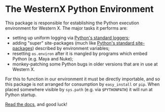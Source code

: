 The WesternX Python Environment
===============================

This package is responsible for establishing the Python execution environment for Western X. The major tasks it performs are:

* setting up uniform logging via [Python's standard loggers][pylib-logging];
* adding "super" site-packages (much like [Python's standard site-packages][pylib-addsitedir]) described by environment variables;
* resetting `os.environ` after it is mangled by programs which embed Python (e.g. Maya and Nuke);
* monkey-patching some Python bugs in older versions that are in use at Western X.

For this to function in our environment it must be directly importable, and so this package is not arranged for consumption by `easy_install` or `pip`. When placed somewhere visible by `sys.path` (e.g. via `$PYTHONPATH`) it will run at Python startup.

[Read the docs][rtd], and good luck!

[pylib-logging]: http://docs.python.org/2/library/logging.html
[pylib-addsitedir]: http://docs.python.org/2/library/site.html#site.addsitedir
[rtd]: https://westernx-sitecustomize.readthedocs.org/en/latest/
